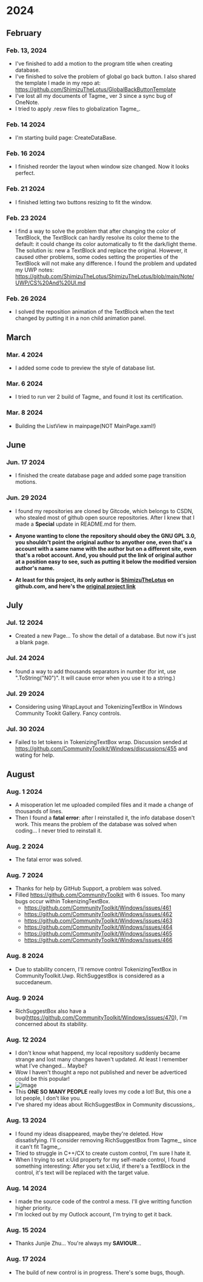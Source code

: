 # 2024
## February
### Feb. 13, 2024
- I've finished to add a motion to the program title when creating database.
- I've finished to solve the problem of global go back button. I also shared the template I made in my repo at: https://github.com/ShimizuTheLotus/GlobalBackButtonTemplate
- I've lost all my documents of Tagme_ ver 3 since a sync bug of OneNote.
- I tried to apply .resw files to globalization Tagme_.
### Feb. 14 2024
- I'm starting build page: CreateDataBase.
### Feb. 16 2024
- I finished reorder the layout when window size changed. Now it looks perfect.
### Feb. 21 2024
- I finished letting two buttons resizing to fit the window.
### Feb. 23 2024
- I find a way to solve the problem that after changing the color of TextBlock, the TextBlock can hardly resolve its color theme to the default: it could change its color automatically to fit the dark/light theme. The solution is: new a TextBlock and replace the original. However, it caused other problems, some codes setting the properties of the TextBlock will not make any difference. I found the problem and updated my UWP notes: https://github.com/ShimizuTheLotus/ShimizuTheLotus/blob/main/Note/UWP/CS%20And%20UI.md
### Feb. 26 2024
- I solved the reposition animation of the TextBlock when the text changed by putting it in a non child animation panel.
## March
### Mar. 4 2024
- I added some code to preview the style of database list.
### Mar. 6 2024
- I tried to run ver 2 build of Tagme_ and found it lost its certification.
### Mar. 8 2024
- Building the ListView in mainpage(NOT MainPage.xaml!)
## June
### Jun. 17 2024
- I finished the create database page and added some page transition motions.
### Jun. 29 2024
- I found my repositories are cloned by Gitcode, which belongs to CSDN, who stealed most of github open source repositories. After I knew that I made a **Special** update in README.md for them.

- **Anyone wanting to clone the repository should obey the GNU GPL 3.0, you shouldn't point the original author to anyother one, even that's a account with a same name with the author but on a different site, even that's a robot account. And, you should put the link of original author at a position easy to see, such as putting it below the modified version author's name.**
  
- **At least for this project, its only author is [ShimizuTheLotus](https://github.com/ShimizuTheLotus/) on github.com, and here's the [original project link](https://github.com/ShimizuTheLotus/Tagme_)**

## July
### Jul. 12 2024
- Created a new Page... To show the detail of a database. But now it's just a blank page.
### Jul. 24 2024
- found a way to add thousands separators in number (for int, use ".ToString("N0")". It will cause error when you use it to a string.)
### Jul. 29 2024
- Considering using WrapLayout and TokenizingTextBox in Windows Community Tookit Gallery. Fancy controls.
### Jul. 30 2024
- Failed to let tokens in TokenizingTextBox wrap. Discussion sended at https://github.com/CommunityToolkit/Windows/discussions/455 and wating for help.

## August
### Aug. 1 2024
- A misoperation let me uploaded compiled files and it made a change of thousands of lines.
- Then I found a **fatal error**: after I reinstalled it, the info database dosen't work. This means the problem of the database was solved when coding... I never tried to reinstall it.
### Aug. 2 2024
- The fatal error was solved.
### Aug. 7 2024
- Thanks for help by GitHub Support, a problem was solved.
- Filled https://github.com/CommunityToolkit with 6 issues. Too many bugs occur within TokenizingTextBox.
  - https://github.com/CommunityToolkit/Windows/issues/461
  - https://github.com/CommunityToolkit/Windows/issues/462
  - https://github.com/CommunityToolkit/Windows/issues/463
  - https://github.com/CommunityToolkit/Windows/issues/464
  - https://github.com/CommunityToolkit/Windows/issues/465
  - https://github.com/CommunityToolkit/Windows/issues/466
### Aug. 8 2024
- Due to stability concern, I'll remove control TokenizingTextBox in CommunityToolkit.Uwp. RichSuggestBox is considered as a succedaneum.
### Aug. 9 2024
- RichSuggestBox also have a bug(https://github.com/CommunityToolkit/Windows/issues/470), I'm concerned about its stability.
### Aug. 12 2024
- I don't know what happend, my local repository suddenly became strange and lost many changes haven't updated. At least I remember what I've changed... Maybe?
- Wow I haven't thought a repo not published and never be adverticed could be this popular!
- ![image](https://github.com/user-attachments/assets/df266bd6-d5ca-43be-b4e4-6cc90e29748c)
- This **ONE SO MANY PEOPLE** really loves my code a lot! But, this one a lot people, I don't like you.
- I've shared my ideas about RichSuggestBox in Community discussions,.
### Aug. 13 2024
- I found my ideas disappeared, maybe they're deleted. How dissatisfying. I'll consider removing RichSuggestBox from Tagme_, since it can't fit Tagme_.
- Tried to struggle in C++/CX to create custom control, I'm sure I hate it.
- When I trying to set x:Uid property for my self-made control, I found something interesting: After you set x:Uid, if there's a TextBlock in the control, it's text will be replaced with the target value.
### Aug. 14 2024
- I made the source code of the control a mess. I'll give writting function higher priority.
- I'm locked out by my Outlock account, I'm trying to get it back.
### Aug. 15 2024
- Thanks Junjie Zhu... You're always my **SAVIOUR**...
### Aug. 17 2024
- The build of new control is in progress. There's some bugs, though.